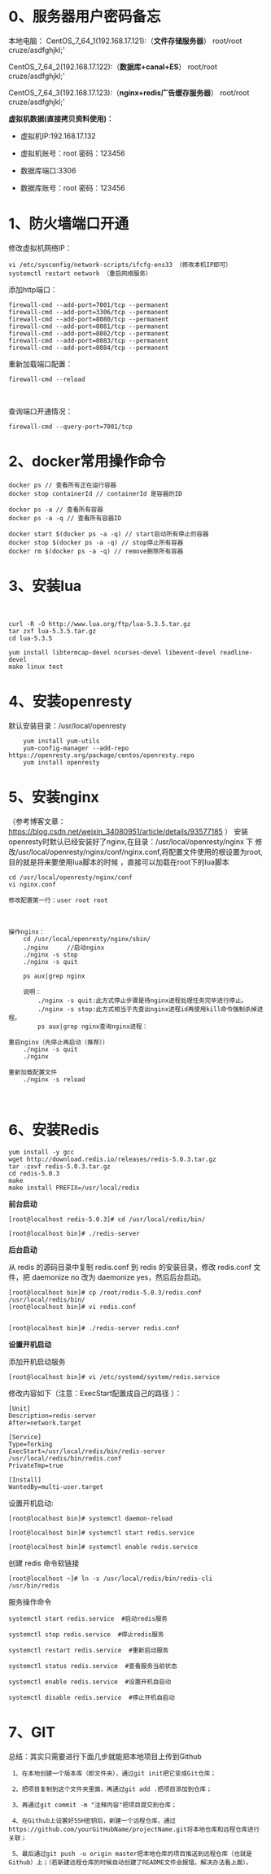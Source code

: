 

# 0、服务器用户密码备忘



本地电脑：
CentOS_7_64_1(192.168.17.121):（**文件存储服务器**）
	root/root
	cruze/asdfghjkl;'
		

CentOS_7_64_2(192.168.17.122):（**数据库+canal+ES**）
	root/root
	cruze/asdfghjkl;'



CentOS_7_64_3(192.168.17.123):（**nginx+redis广告缓存服务器**）
	root/root
	cruze/asdfghjkl;'



**虚拟机数据(直接拷贝资料使用)：**

- 虚拟机IP:192.168.17.132

- 虚拟机账号：root     密码：123456
- 数据库端口:3306
- 数据库账号：root   密码：123456



# 1、防火墙端口开通

修改虚拟机网络IP：

```shell
vi /etc/sysconfig/network-scripts/ifcfg-ens33 （修改本机IP即可）
systemctl restart network （重启网络服务）
```



添加http端口：


```shell
firewall-cmd --add-port=7001/tcp --permanent
firewall-cmd --add-port=3306/tcp --permanent
firewall-cmd --add-port=8080/tcp --permanent
firewall-cmd --add-port=8081/tcp --permanent
firewall-cmd --add-port=8082/tcp --permanent
firewall-cmd --add-port=8083/tcp --permanent
firewall-cmd --add-port=8084/tcp --permanent
```



重新加载端口配置：


```shell
firewall-cmd --reload
```

​	

查询端口开通情况：

```shell
firewall-cmd --query-port=7001/tcp
```



# 2、docker常用操作命令



```shell
docker ps // 查看所有正在运行容器
docker stop containerId // containerId 是容器的ID
	
docker ps -a // 查看所有容器
docker ps -a -q // 查看所有容器ID

docker start $(docker ps -a -q) // start启动所有停止的容器
docker stop $(docker ps -a -q) // stop停止所有容器
docker rm $(docker ps -a -q) // remove删除所有容器
```



# 3、安装lua 


​	

```shell
curl -R -O http://www.lua.org/ftp/lua-5.3.5.tar.gz
tar zxf lua-5.3.5.tar.gz
cd lua-5.3.5

yum install libtermcap-devel ncurses-devel libevent-devel readline-devel
make linux test
```





# 4、安装openresty

默认安装目录：/usr/local/openresty

```shell
	yum install yum-utils
	yum-config-manager --add-repo https://openresty.org/package/centos/openresty.repo
	yum install openresty
```



# 5、安装nginx

（参考博客文章： https://blog.csdn.net/weixin_34080951/article/details/93577185 ）
安装openresty时默认已经安装好了nginx,在目录：/usr/local/openresty/nginx 下
修改/usr/local/openresty/nginx/conf/nginx.conf,将配置文件使用的根设置为root,目的就是将来要使用lua脚本的时候 ，直接可以加载在root下的lua脚本
	

```shell
cd /usr/local/openresty/nginx/conf
vi nginx.conf

修改配置第一行：user root root
```


​	
```shell
操作nginx：
	cd /usr/local/openresty/nginx/sbin/
	./nginx     //启动nginx
	./nginx -s stop
	./nginx -s quit

	ps aux|grep nginx
	
	说明：
		./nginx -s quit:此方式停止步骤是待nginx进程处理任务完毕进行停止。
		./nginx -s stop:此方式相当于先查出nginx进程id再使用kill命令强制杀掉进程。
		ps aux|grep nginx查询nginx进程：

重启nginx（先停止再启动（推荐））
	./nginx -s quit
	./nginx

重新加载配置文件
	./nginx -s reload
```

​	

# 6、安装Redis

```shell
yum install -y gcc
wget http://download.redis.io/releases/redis-5.0.3.tar.gz	
tar -zxvf redis-5.0.3.tar.gz
cd redis-5.0.3
make
make install PREFIX=/usr/local/redis
```



**前台启动**

```shell
[root@localhost redis-5.0.3]# cd /usr/local/redis/bin/

[root@localhost bin]# ./redis-server
```



**后台启动**

从 redis 的源码目录中复制 redis.conf 到 redis 的安装目录，修改 redis.conf 文件，把 daemonize no 改为 daemonize yes，然后后台启动。

```shell
[root@localhost bin]# cp /root/redis-5.0.3/redis.conf /usr/local/redis/bin/
[root@localhost bin]# vi redis.conf


[root@localhost bin]# ./redis-server redis.conf
```



**设置开机启动**

添加开机启动服务

```shell
[root@localhost bin]# vi /etc/systemd/system/redis.service
```

修改内容如下（注意：ExecStart配置成自己的路径 ）：

```shell
[Unit]
Description=redis-server
After=network.target

[Service]
Type=forking
ExecStart=/usr/local/redis/bin/redis-server /usr/local/redis/bin/redis.conf
PrivateTmp=true

[Install]
WantedBy=multi-user.target
```



设置开机启动:

```shell
[root@localhost bin]# systemctl daemon-reload

[root@localhost bin]# systemctl start redis.service

[root@localhost bin]# systemctl enable redis.service

```



 创建 redis 命令软链接

```shell
[root@localhost ~]# ln -s /usr/local/redis/bin/redis-cli /usr/bin/redis
```



服务操作命令

```shell
systemctl start redis.service  #启动redis服务

systemctl stop redis.service  #停止redis服务

systemctl restart redis.service  #重新启动服务

systemctl status redis.service  #查看服务当前状态

systemctl enable redis.service  #设置开机自启动

systemctl disable redis.service  #停止开机自启动

```





# 7、GIT

总结：其实只需要进行下面几步就能把本地项目上传到Github

     1、在本地创建一个版本库（即文件夹），通过git init把它变成Git仓库；
    
     2、把项目复制到这个文件夹里面，再通过git add .把项目添加到仓库；
    
     3、再通过git commit -m "注释内容"把项目提交到仓库；
    
     4、在Github上设置好SSH密钥后，新建一个远程仓库，通过https://github.com/yourGitHubName/projectName.git将本地仓库和远程仓库进行关联；
    
     5、最后通过git push -u origin master把本地仓库的项目推送到远程仓库（也就是Github）上；（若新建远程仓库的时候自动创建了README文件会报错，解决办法看上面）。

 















